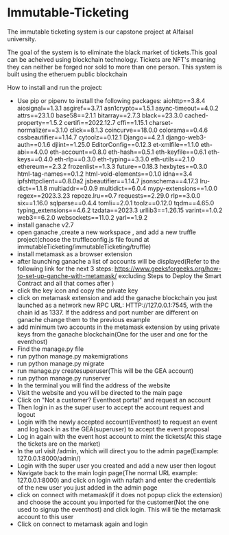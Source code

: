 # Immutable-Ticketing

The immutable ticketing system is our capstone project at Alfaisal university.

The goal of the system is to eliminate the black market of tickets.This goal can be acheived using blockchain technology. Tickets are NFT's meaning they can neither be forged nor sold to more than one person.
This system is built using the etheruem public blockchain


How to install and run the project:

 - Use pip or pipenv to install the following packages:
 aiohttp==3.8.4
aiosignal==1.3.1
asgiref==3.7.1
asn1crypto==1.5.1
async-timeout==4.0.2
attrs==23.1.0
base58==2.1.1
bitarray==2.7.3
black==23.3.0
cached-property==1.5.2
certifi==2022.12.7
cffi==1.15.1
charset-normalizer==3.1.0
click==8.1.3
coincurve==18.0.0
colorama==0.4.6
cssbeautifier==1.14.7
cytoolz==0.12.1
Django==4.2.1
django-web3-auth==0.1.6
djlint==1.25.0
EditorConfig==0.12.3
et-xmlfile==1.1.0
eth-abi==4.0.0
eth-account==0.8.0
eth-hash==0.5.1
eth-keyfile==0.6.1
eth-keys==0.4.0
eth-rlp==0.3.0
eth-typing==3.3.0
eth-utils==2.1.0
ethereum==2.3.2
frozenlist==1.3.3
future==0.18.3
hexbytes==0.3.0
html-tag-names==0.1.2
html-void-elements==0.1.0
idna==3.4
ipfshttpclient==0.8.0a2
jsbeautifier==1.14.7
jsonschema==4.17.3
lru-dict==1.1.8
multiaddr==0.0.9
multidict==6.0.4
mypy-extensions==1.0.0
regex==2023.3.23
repoze.lru==0.7
requests==2.29.0
rlp==3.0.0
six==1.16.0
sqlparse==0.4.4
tomli==2.0.1
toolz==0.12.0
tqdm==4.65.0
typing_extensions==4.6.2
tzdata==2023.3
urllib3==1.26.15
varint==1.0.2
web3==6.2.0
websockets==11.0.2
yarl==1.9.2
 - install ganache v2.7
 - open ganache ,create a new workspace , and add a new truffle project(choose the truffleconfig.js file found at immutableTicketing/immutableTicketing/truffle)
 - install metamask as a browser extension
 - after launching ganache a list of accounts will be displayed(Refer to the following link for the  next 3 steps: https://www.geeksforgeeks.org/how-to-set-up-ganche-with-metamask/ excluding Steps to Deploy the Smart Contract and all that comes after )
 - click the key icon and copy the private key
 - click on metamask extension and add the ganache blockchain you just launched as a network new RPC URL: HTTP://127.0.0.1:7545, with the chain id as 1337. If the address and port number are different on ganache change them to the previous example
 - add minimum two accounts in the metamask extension by using private keys from the ganache blockchain(One for the user and one for the eventhost)
 - Find the manage.py file
 - run python manage.py makemigrations
 - run python manage.py migrate
 - run manage.py createsuperuser(This will be the GEA account)
 - run python manage.py runserver
 - In the terminal you will find the address of the website
 - Visit the website and you will be directed to the main page
 - Click on "Not a customer? Eventhost portal" and request an account
 - Then login in as the super user to accept the account request and logout
 - Login with the newly accepted account(Eventhost) to request an event and log back in as the GEA(superuser) to accept the event proposal
 - Log in again with the event host account to mint the tickets(At this stage the tickets are on the market)
 - In the url visit /admin, which will direct you to the admin page(Example: 127.0.0.1:8000/admin/)
 - Login with the super user you created and add a new user then logout
 - Navigate back to the main login page(The normal URL example: 127.0.0.1:8000) and click on login with nafath and enter the credentials of the new user you just added in the admin page
 - click on connect with metamask(if it does not popup click the extension) and choose the account you imported for the customer(Not the one used to signup the eventhost) and click login. This will tie the metamask account to this user
 - Click on connect to metamask again and login
